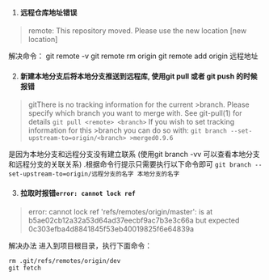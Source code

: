 1. #### 远程仓库地址错误
> remote: This repository moved. Please use the new location [new location] 

解决命令： 
git remote -v 
git remote rm origin 
git remote add origin 远程地址  

2. #### 新建本地分支后将本地分支推送到远程库, 使用git pull 或者 git push 的时候报错

>gitThere is no tracking information for the current >branch.
>Please specify which branch you want to merge with.
>See git-pull(1) for details
>`git pull <remote> <branch>`
>If you wish to set tracking information for this >branch you can do so with:
>`git branch --set-upstream-to=origin/<branch> >merged0.9.6`  

是因为本地分支和远程分支没有建立联系  (使用git branch -vv  可以查看本地分支和远程分支的关联关系)  .根据命令行提示只需要执行以下命令即可
`git branch --set-upstream-to=origin/远程分支的名字 本地分支的名字`   

3. #### 拉取时报错`error: cannot lock ref `
> error: cannot lock ref 'refs/remotes/origin/master': is at b5ae02cb12a32a53d64ad37eecbf9ac7b3e3c66a but expected 0c303efba4d8841845f53eb40019825f6e64839a

解决办法
进入到项目根目录，执行下面命令：
```
rm .git/refs/remotes/origin/dev
git fetch
```